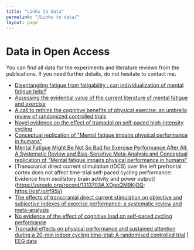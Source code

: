 ```yaml
---
title: "Links to data"
permalink: "/Links to data/"
layout: page
---
```



# Data in Open Access
You can find all data for the experiments and literature reviews from the publications. If you need further details, do not hesitate to contact me.

- [Disentangling fatigue from fatigability : can individualization of mental fatigue help?](https://osf.io/xc8nr/)
- [Assessing the evidential value of the current literature of mental fatigue and exercise](https://osf.io/5zbyu/)
- [A call to rethink the cognitive benefits of physical exercise: an umbrella review of randomized controlled trials](https://osf.io/e9zqf/)
- [Novel evidence on the effect of tramadol on self-paced high-intensity cycling](https://zenodo.org/record/3581862#.XnzjyNNKjOQ)
- [Conceptual replication of "Mental fatigue impairs physical performance in humans"](https://osf.io/wqkap/)
- [Mental Fatigue Might Be Not So Bad for Exercise Performance After All: A Systematic Review and Bias-Sensitive Meta-Analysis	and Conceptual replication of "Mental fatigue impairs physical performance in humans"](https://osf.io/s5tz6/)
- [Transcranial direct current stimulation (tDCS) over the left prefrontal cortex does not affect time-trial self-paced cycling performance: Evidence from oscillatory brain activity and power output](https://zenodo.org/record/1313703#.XDgoQM9KjOQ; https://osf.io/rf95j/) 
- [The effects of transcranial direct current stimulation on objective and subjective indexes of exercise performance: a systematic review and meta-analysis](https://osf.io/bh3g9/)
- [No evidence of the effect of cognitive load on self-paced cycling performance](https://osf.io/qept5/)
- [Tramadol effects on physical performance and sustained attention during a  20-min indoor cycling time-trial: A randomised controlled trial]( https://osf.io/xbvt5/) |  
  [EEG data](https://zenodo.org/record/1308615#.Yfz5d_XMLOQ)
